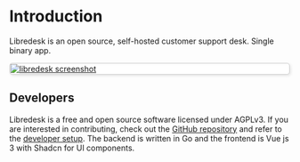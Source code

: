 # Introduction

Libredesk is an open source, self-hosted customer support desk. Single binary app.


<div style="border: 1px solid #ccc; padding: 1px; border-radius:5px; box-shadow: 2px 2px 5px rgba(0, 0, 0, 0.1); background-color: #fff;">
    <a href="https://libredesk.io">
        <img src="https://hebbkx1anhila5yf.public.blob.vercel-storage.com/image-HvmxvOkalQSLp4qVezdTXaCd3dB4Rm.png" alt="libredesk screenshot" style="display: block; margin: 0 auto;">
    </a>
</div>

## Developers
Libredesk is a free and open source software licensed under AGPLv3. If you are interested in contributing, check out the [GitHub repository](https://github.com/abhinavxd/libredesk) and refer to the [developer setup](developer-setup.md). The backend is written in Go and the frontend is Vue js 3 with Shadcn for UI components.